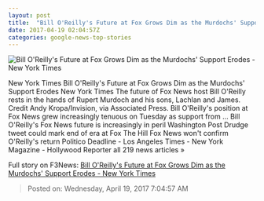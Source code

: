 ```yaml
---
layout: post
title:  "Bill O'Reilly's Future at Fox Grows Dim as the Murdochs' Support Erodes - New York Times"
date: 2017-04-19 02:04:57Z
categories: google-news-top-stories
---
```


![Bill O'Reilly's Future at Fox Grows Dim as the Murdochs' Support Erodes - New York Times](https://static01.nyt.com/images/2017/04/19/business/19fox/19fox-facebookJumbo.jpg)

New York Times Bill O'Reilly's Future at Fox Grows Dim as the Murdochs' Support Erodes New York Times The future of Fox News host Bill O'Reilly rests in the hands of Rupert Murdoch and his sons, Lachlan and James. Credit Andy Kropa/Invision, via Associated Press. Bill O'Reilly's position at Fox News grew increasingly tenuous on Tuesday as support from ... Bill O'Reilly's Fox News future is increasingly in peril Washington Post Drudge tweet could mark end of era at Fox The Hill Fox News won't confirm O'Reilly's return Politico Deadline - Los Angeles Times - New York Magazine - Hollywood Reporter all 219 news articles »


Full story on F3News: [Bill O'Reilly's Future at Fox Grows Dim as the Murdochs' Support Erodes - New York Times](http://www.f3nws.com/n/Zs2BJC)

> Posted on: Wednesday, April 19, 2017 7:04:57 AM
